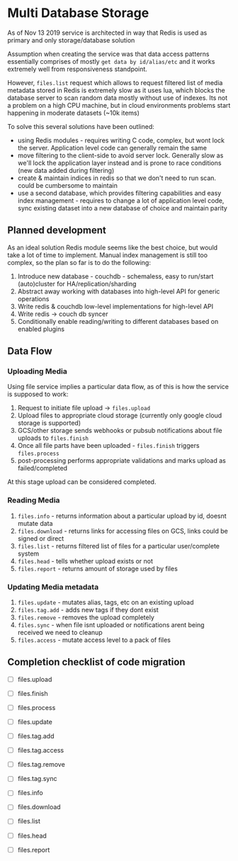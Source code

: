 # Multi Database Storage

As of Nov 13 2019 service is architected in way that Redis is used as primary and only
storage/database solution

Assumption when creating the service was that data access patterns essentially comprises of mostly
`get data by id/alias/etc` and it works extremely well from responsiveness standpoint.

However, `files.list` request which allows to request filtered list of media metadata stored in
Redis is extremely slow as it uses lua, which blocks the database server to scan random data
mostly without use of indexes. Its not a problem on a high CPU machine, but in cloud environments
problems start happening in moderate datasets (~10k items)

To solve this several solutions have been outlined:

* using Redis modules - requires writing C code, complex, but wont lock the server. Application level code can generally remain the same
* move filtering to the client-side to avoid server lock. Generally slow as we'll lock the application layer instead and is prone to race conditions (new data added during filtering)
* create & maintain indices in redis so that we don't need to run scan. could be cumbersome to maintain
* use a second database, which provides filtering capabilities and easy index management - requires to change a lot of application level code, sync existing dataset into a new database of choice and maintain parity

## Planned development

As an ideal solution Redis module seems like the best choice, but would take a lot of time to implement.
Manual index management is still too complex, so the plan so far is to do the following:

1. Introduce new database - couchdb - schemaless, easy to run/start (auto)cluster for HA/replication/sharding
2. Abstract away working with databases into high-level API for generic operations
3. Write redis & couchdb low-level implementations for high-level API
4. Write redis -> couch db syncer
5. Conditionally enable reading/writing to different databases based on enabled plugins

## Data Flow

### Uploading Media

Using file service implies a particular data flow, as of this is how the service is supposed to work:

1. Request to initiate file upload -> `files.upload`
2. Upload files to appropriate cloud storage (currently only google cloud storage is supported)
3. GCS/other storage sends webhooks or pubsub notifications about file uploads to `files.finish`
4. Once all file parts have been uploaded - `files.finish` triggers `files.process`
5. post-processing performs appropriate validations and marks upload as failed/completed

At this stage upload can be considered completed.

### Reading Media

1. `files.info` - returns information about a particular upload by id, doesnt mutate data
2. `files.download` - returns links for accessing files on GCS, links could be signed or direct
3. `files.list` - returns filtered list of files for a particular user/complete system
4. `files.head` - tells whether upload exists or not
5. `files.report` - returns amount of storage used by files

### Updating Media metadata

1. `files.update` - mutates alias, tags, etc on an existing upload
2. `files.tag.add` - adds new tags if they dont exist
3. `files.remove` - removes the upload completely
4. `files.sync` - when file isnt uploaded or notifications arent being received we need to cleanup
5. `files.access` - mutate access level to a pack of files

## Completion checklist of code migration

- [ ] files.upload
- [ ] files.finish
- [ ] files.process

- [ ] files.update
- [ ] files.tag.add
- [ ] files.tag.access
- [ ] files.tag.remove
- [ ] files.tag.sync

- [ ] files.info
- [ ] files.download
- [ ] files.list
- [ ] files.head
- [ ] files.report
